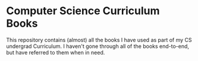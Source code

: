 # Computer Science Curriculum Books

This repository contains (almost) all the books I have used as part of my CS undergrad Curriculum. 
I haven't gone through all of the books end-to-end, but have referred to them when in need.
